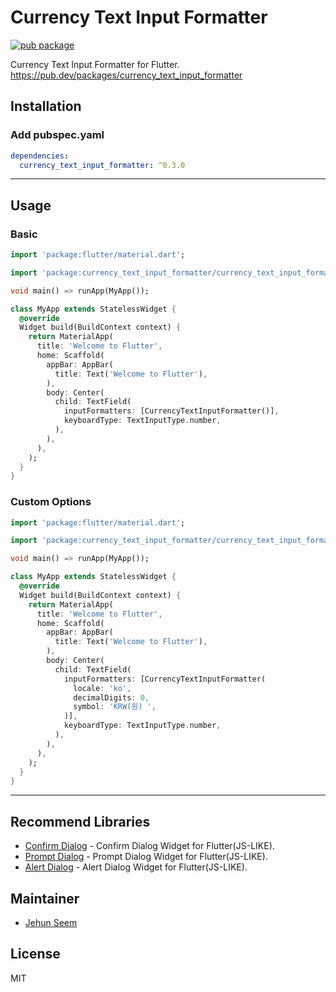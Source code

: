 # Currency Text Input Formatter

[![pub package](https://img.shields.io/pub/v/currency_text_input_formatter.svg)](https://pub.dartlang.org/packages/currency_text_input_formatter)

Currency Text Input Formatter for Flutter.
https://pub.dev/packages/currency_text_input_formatter

## Installation

### Add pubspec.yaml
``` yaml
dependencies:
  currency_text_input_formatter: ^0.3.0
```
---
## Usage

### Basic
``` dart
import 'package:flutter/material.dart';

import 'package:currency_text_input_formatter/currency_text_input_formatter.dart';

void main() => runApp(MyApp());

class MyApp extends StatelessWidget {
  @override
  Widget build(BuildContext context) {
    return MaterialApp(
      title: 'Welcome to Flutter',
      home: Scaffold(
        appBar: AppBar(
          title: Text('Welcome to Flutter'),
        ),
        body: Center(
          child: TextField(
            inputFormatters: [CurrencyTextInputFormatter()],
            keyboardType: TextInputType.number,
          ),
        ),
      ),
    );
  }
}
```

### Custom Options
``` dart
import 'package:flutter/material.dart';

import 'package:currency_text_input_formatter/currency_text_input_formatter.dart';

void main() => runApp(MyApp());

class MyApp extends StatelessWidget {
  @override
  Widget build(BuildContext context) {
    return MaterialApp(
      title: 'Welcome to Flutter',
      home: Scaffold(
        appBar: AppBar(
          title: Text('Welcome to Flutter'),
        ),
        body: Center(
          child: TextField(
            inputFormatters: [CurrencyTextInputFormatter(
              locale: 'ko',
              decimalDigits: 0,
              symbol: 'KRW(원) ',
            )],
            keyboardType: TextInputType.number,
          ),
        ),
      ),
    );
  }
}
```
---
## Recommend Libraries

- [Confirm Dialog](https://github.com/gtgalone/confirm_dialog) - Confirm Dialog Widget for Flutter(JS-LIKE).
- [Prompt Dialog](https://github.com/gtgalone/prompt_dialog) - Prompt Dialog Widget for Flutter(JS-LIKE).
- [Alert Dialog](https://github.com/gtgalone/alert_dialog) - Alert Dialog Widget for Flutter(JS-LIKE).

## Maintainer

- [Jehun Seem](https://github.com/gtgalone)

## License

MIT
